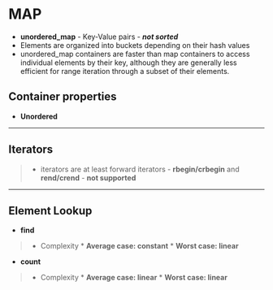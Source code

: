 # MAP

* **unordered_map** - Key-Value pairs - ***not sorted***
* Elements are organized into buckets depending on their hash values
* unordered_map containers are faster than map containers to access individual elements by their key, although they are generally less efficient for range iteration through a subset of their elements.

## Container properties
* **Unordered**
___
## Iterators
> * iterators are at least forward iterators - **rbegin/crbegin** and **rend/crend** - **not supported**
___
## Element Lookup
* **find**
> * Complexity
    * **Average case: constant**
    * **Worst case: linear**
* **count**
> * Complexity
    * **Average case: linear**
    * **Worst case: linear**
